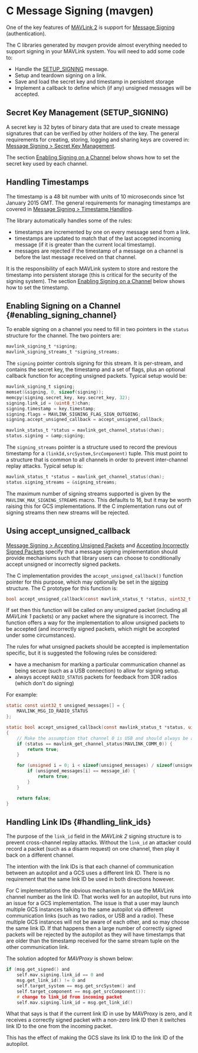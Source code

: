 # C Message Signing (mavgen)

One of the key features of [MAVLink 2](../guide/mavlink_2.md) is support for [Message Signing](../guide/message_signing.md) (authentication).

The C libraries generated by _mavgen_ provide almost everything needed to support signing in your MAVLink system.
You will need to add some code to:

- Handle the [SETUP_SIGNING](../messages/common.md#SETUP_SIGNING) message.
- Setup and teardown signing on a link.
- Save and load the secret key and timestamp in persistent storage
- Implement a callback to define which (if any) unsigned messages will be accepted.

## Secret Key Management (SETUP_SIGNING)

A secret key is 32 bytes of binary data that are used to create message signatures that can be verified by other holders of the key.
The general requirements for creating, storing, logging and sharing keys are covered in: [Message Signing > Secret Key Management](../guide/message_signing.md#secret_key).

The section [Enabling Signing on a Channel](#enabling_signing_channel) below shows how to set the secret key used by each channel.

<!--
The [SETUP_SIGNING](../messages/common.md#SETUP_SIGNING) message should generally be used for sharing the secret key, and support for it must be implemented on both sending and receiving systems. Receiving systems must also store the key in secure storage.

how pass key to system after calculation? i.e. is there a set-key method?
What this should show is
- how to generate sha256 from paraphrase
- how to handle received message and store the key (on nuttx and Linux)
-->

## Handling Timestamps

The timestamp is a 48 bit number with units of 10 microseconds since 1st January 2015 GMT.
The general requirements for managing timestamps are covered in [Message Signing > Timestamp Handling](../guide/message_signing.md#timestamp).

The library automatically handles some of the rules:

- timestamps are incremented by one on every message send from a link.
- timestamps are updated to match that of the last accepted incoming message (if it is greater than the current local timestamp).
- messages are rejected if the timestamp of a message on a channel is before the last message received on that channel.

It is the responsibility of each MAVLink system to store and restore the timestamp into persistent storage (this is critical for the security of the signing system).
The section [Enabling Signing on a Channel](#enabling_signing_channel) below shows how to set the timestamp.

<!--
For systems where the time since 1/1/1970 is available (the unix epoch) you can use an offset in seconds of 1420070400.
It is the responsibility of each MAVLink system to store and restore the timestamp into persistent storage (this is critical for the security of the signing system).
* The current timestamp should be stored regularly in persistent storage (suggested at least once a minute)
* The timestamp used on startup should be the maximum of the timestamp implied by the system clock and the stored timestamp
* If the system does not have a RTC mechanism then it should update its timestamp when GPS lock is achieved. The maximum of the timestamp from the GPS and the stored timestamp should be used
* The timestamp should be incremented by one on each message sent on a particular link. This is done for you by the generated headers.
* When a correctly signed message is decoded the timestamp should be replaced by the timestamp of the incoming message if that timestamp is greater than the current timestamp. This is done for you by the generated headers
* The timestamp on incoming signed messages should be checked against the previous timestamp for the incoming `(linkID,srcSystem,SrcComponent)` tuple and the message rejected if it is smaller. This is done for you by generated headers.
* If there is no previous message with the given `(linkID,srcSystem,SrcComponent)` then the timestamp should be accepted if it not more than 6 million (one minute) behind the current timestamp
-->

## Enabling Signing on a Channel {#enabling_signing_channel}

To enable signing on a channel you need to fill in two pointers in the `status` structure for the channel.
The two pointers are:

```c
mavlink_signing_t *signing;
mavlink_signing_streams_t *signing_streams;
```

The `signing` pointer controls signing for this stream.
It is per-stream, and contains the secret key, the timestamp and a set of flags, plus an optional callback function for accepting unsigned packets. Typical setup would be:

```c
mavlink_signing_t signing;
memset(&signing, 0, sizeof(signing));
memcpy(signing.secret_key, key.secret_key, 32);
signing.link_id = (uint8_t)chan;
signing.timestamp = key.timestamp;
signing.flags = MAVLINK_SIGNING_FLAG_SIGN_OUTGOING;
signing.accept_unsigned_callback = accept_unsigned_callback;

mavlink_status_t *status = mavlink_get_channel_status(chan);
status.signing = &amp;signing;
```

The `signing_streams` pointer is a structure used to record the previous timestamp for a `(linkId,srcSystem,SrcComponent)` tuple.
This must point to a structure that is common to all channels in order to prevent inter-channel replay attacks.
Typical setup is:

```c
mavlink_status_t *status = mavlink_get_channel_status(chan);
status.signing_streams = &signing_streams;
```

The maximum number of signing streams supported is given by the `MAVLINK_MAX_SIGNING_STREAMS` macro.
This defaults to 16, but it may be worth raising this for GCS implementations.
If the C implementation runs out of signing streams then new streams will be rejected.

## Using accept_unsigned_callback

[Message Signing > Accepting Unsigned Packets](../guide/message_signing.md#accepting_unsigned_packets) and [Accepting Incorrectly Signed Packets](../guide/message_signing.md#accepting_incorrectly_signed_packets) specify that a message signing implementation should provide mechanisms such that library users can choose to conditionally accept unsigned or incorrectly signed packets.

The C implementation provides the `accept_unsigned_callback()` function pointer for this purpose, which may optionally be set in the [signing](#enabling_signing_channel) structure.
The C prototype for this function is:

```c
bool accept_unsigned_callback(const mavlink_status_t *status, uint32_t msgId);
```

If set then this function will be called on any unsigned packet (including all _MAVLink 1_ packets) or any packet where the signature is incorrect.
The function offers a way for the implementation to allow unsigned packets to be accepted (and incorrectly signed packets, which might be accepted under some circumstances).

The rules for what unsigned packets should be accepted is implementation specific, but it is suggested the following rules be considered:

- have a mechanism for marking a particular communication channel as being secure (such as a USB connection) to allow for signing setup.
- always accept `RADIO_STATUS` packets for feedback from 3DR radios (which don't do signing)

For example:

```c
static const uint32_t unsigned_messages[] = {
	MAVLINK_MSG_ID_RADIO_STATUS
};

static bool accept_unsigned_callback(const mavlink_status_t *status, uint32_t message_id)
{
	// Make the assumption that channel 0 is USB and should always be accessible
	if (status == mavlink_get_channel_status(MAVLINK_COMM_0)) {
		return true;
	}

	for (unsigned i = 0; i < sizeof(unsigned_messages) / sizeof(unsigned_messages[0]); i++) {
		if (unsigned_messages[i] == message_id) {
			return true;
		}
	}

	return false;
}
```

## Handling Link IDs {#handling_link_ids}

The purpose of the `link_id` field in the _MAVLink 2_ signing structure is to prevent cross-channel replay attacks.
Without the `link_id` an attacker could record a packet (such as a disarm request) on one channel, then play it back on a different channel.

The intention with the link IDs is that each channel of communication between an autopilot and a GCS uses a different link ID.
There is no requirement that the same link ID be used in both directions however.

For C implementations the obvious mechanism is to use the MAVLink channel number as the link ID.
That works well for an autopilot, but runs into an issue for a GCS implementation.
The issue is that a user may launch multiple GCS instances talking to the same autopilot via different communication links (such as two radios, or USB and a radio).
These multiple GCS instances will not be aware of each other, and so may choose the same link ID.
If that happens then a large number of correctly signed packets will be rejected by the autopilot as they will have timestamps that are older than the timestamp received for the same stream tuple on the other communication link.

The solution adopted for _MAVProxy_ is shown below:

```c
if (msg.get_signed() and
	self.mav.signing.link_id == 0 and
	msg.get_link_id() != 0 and
	self.target_system == msg.get_srcSystem() and
	self.target_component == msg.get_srcComponent()):
	# change to link_id from incoming packet
	self.mav.signing.link_id = msg.get_link_id()
```

What that says is that if the current link ID in use by MAVProxy is zero, and it receives a correctly signed packet with a non-zero link ID then it switches link ID to the one from the incoming packet.

This has the effect of making the GCS slave its link ID to the link ID of the autopilot.

